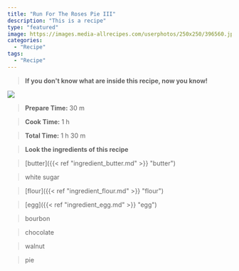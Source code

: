 ```yaml
---
title: "Run For The Roses Pie III"
description: "This is a recipe"
type: "featured"
image: https://images.media-allrecipes.com/userphotos/250x250/396560.jpg
categories: 
  - "Recipe"
tags: 
  - "Recipe"
---
```



>**If you don't know what are inside this recipe, now you know!**

![](../images/Recipes-Banner.jpg)
> **Prepare Time:** 30 m


> **Cook Time:** 1 h


> **Total Time:** 1 h 30 m

> **Look the ingredients of this recipe**

> [butter]({{< ref "ingredient_butter.md" >}} "butter")

> white sugar

> [flour]({{< ref "ingredient_flour.md" >}} "flour")

> [egg]({{< ref "ingredient_egg.md" >}} "egg")

> bourbon

> chocolate

> walnut

> pie


